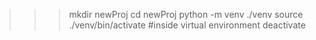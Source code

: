 >>> mkdir newProj
>>> cd newProj
>>> python -m venv ./venv
>>> source ./venv/bin/activate
>>> #inside virtual environment
>>> deactivate
